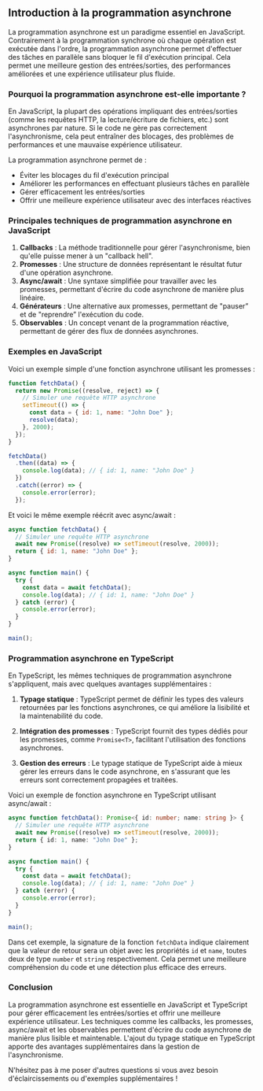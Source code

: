 ## Introduction à la programmation asynchrone

La programmation asynchrone est un paradigme essentiel en JavaScript. Contrairement à la programmation synchrone où chaque opération est exécutée dans l'ordre, la programmation asynchrone permet d'effectuer des tâches en parallèle sans bloquer le fil d'exécution principal. Cela permet une meilleure gestion des entrées/sorties, des performances améliorées et une expérience utilisateur plus fluide.

### Pourquoi la programmation asynchrone est-elle importante ?

En JavaScript, la plupart des opérations impliquant des entrées/sorties (comme les requêtes HTTP, la lecture/écriture de fichiers, etc.) sont asynchrones par nature. Si le code ne gère pas correctement l'asynchronisme, cela peut entraîner des blocages, des problèmes de performances et une mauvaise expérience utilisateur.

La programmation asynchrone permet de :

- Éviter les blocages du fil d'exécution principal
- Améliorer les performances en effectuant plusieurs tâches en parallèle
- Gérer efficacement les entrées/sorties
- Offrir une meilleure expérience utilisateur avec des interfaces réactives

### Principales techniques de programmation asynchrone en JavaScript

1. **Callbacks** : La méthode traditionnelle pour gérer l'asynchronisme, bien qu'elle puisse mener à un "callback hell".
2. **Promesses** : Une structure de données représentant le résultat futur d'une opération asynchrone.
3. **Async/await** : Une syntaxe simplifiée pour travailler avec les promesses, permettant d'écrire du code asynchrone de manière plus linéaire.
4. **Générateurs** : Une alternative aux promesses, permettant de "pauserˮ et de "reprendreˮ l'exécution du code.
5. **Observables** : Un concept venant de la programmation réactive, permettant de gérer des flux de données asynchrones.

### Exemples en JavaScript

Voici un exemple simple d'une fonction asynchrone utilisant les promesses :

```javascript
function fetchData() {
  return new Promise((resolve, reject) => {
    // Simuler une requête HTTP asynchrone
    setTimeout(() => {
      const data = { id: 1, name: "John Doe" };
      resolve(data);
    }, 2000);
  });
}

fetchData()
  .then((data) => {
    console.log(data); // { id: 1, name: "John Doe" }
  })
  .catch((error) => {
    console.error(error);
  });
```

Et voici le même exemple réécrit avec async/await :

```javascript
async function fetchData() {
  // Simuler une requête HTTP asynchrone
  await new Promise((resolve) => setTimeout(resolve, 2000));
  return { id: 1, name: "John Doe" };
}

async function main() {
  try {
    const data = await fetchData();
    console.log(data); // { id: 1, name: "John Doe" }
  } catch (error) {
    console.error(error);
  }
}

main();
```

### Programmation asynchrone en TypeScript

En TypeScript, les mêmes techniques de programmation asynchrone s'appliquent, mais avec quelques avantages supplémentaires :

1. **Typage statique** : TypeScript permet de définir les types des valeurs retournées par les fonctions asynchrones, ce qui améliore la lisibilité et la maintenabilité du code.

2. **Intégration des promesses** : TypeScript fournit des types dédiés pour les promesses, comme `Promise<T>`, facilitant l'utilisation des fonctions asynchrones.

3. **Gestion des erreurs** : Le typage statique de TypeScript aide à mieux gérer les erreurs dans le code asynchrone, en s'assurant que les erreurs sont correctement propagées et traitées.

Voici un exemple de fonction asynchrone en TypeScript utilisant async/await :

```typescript
async function fetchData(): Promise<{ id: number; name: string }> {
  // Simuler une requête HTTP asynchrone
  await new Promise((resolve) => setTimeout(resolve, 2000));
  return { id: 1, name: "John Doe" };
}

async function main() {
  try {
    const data = await fetchData();
    console.log(data); // { id: 1, name: "John Doe" }
  } catch (error) {
    console.error(error);
  }
}

main();
```

Dans cet exemple, la signature de la fonction `fetchData` indique clairement que la valeur de retour sera un objet avec les propriétés `id` et `name`, toutes deux de type `number` et `string` respectivement. Cela permet une meilleure compréhension du code et une détection plus efficace des erreurs.

### Conclusion

La programmation asynchrone est essentielle en JavaScript et TypeScript pour gérer efficacement les entrées/sorties et offrir une meilleure expérience utilisateur. Les techniques comme les callbacks, les promesses, async/await et les observables permettent d'écrire du code asynchrone de manière plus lisible et maintenable. L'ajout du typage statique en TypeScript apporte des avantages supplémentaires dans la gestion de l'asynchronisme.

N'hésitez pas à me poser d'autres questions si vous avez besoin d'éclaircissements ou d'exemples supplémentaires !